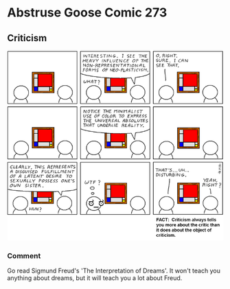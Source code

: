 # Abstruse Goose Comic 273
## Criticism

![image](especially_true_for_youtube_comments.png)
### Comment
Go read Sigmund Freud's 'The Interpretation of Dreams'.  It won't teach you anything about dreams, but it will teach you a lot about Freud.
